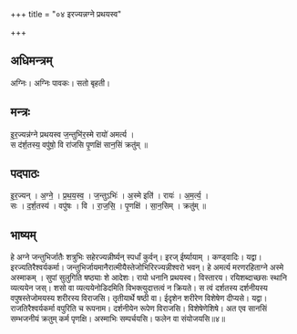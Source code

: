 +++
title = "०४ इरज्यन्नग्ने प्रथयस्व"

+++
## अधिमन्त्रम्
अग्निः। अग्निः पावकः। सतो बृहती।

## मन्त्रः
इ॒र॒ज्यन्न॑ग्ने प्रथयस्व ज॒न्तुभि॑र॒स्मे रायो॑ अमर्त्य ।  
स द॑र्श॒तस्य॒ वपु॑षो॒ वि रा॑जसि पृ॒णक्षि॑ सान॒सिं क्रतु॑म् ॥

## पदपाठः
इ॒र॒ज्यन् । अ॒ग्ने॒ । प्र॒थ॒य॒स्व॒ । ज॒न्तुऽभिः॑ । अ॒स्मे इति॑ । रायः॑ । अ॒म॒र्त्य॒ ।  
सः । द॒र्श॒तस्य॑ । वपु॑षः । वि । रा॒ज॒सि॒ । पृ॒णक्षि॑ । सा॒न॒सिम् । क्रतु॑म् ॥

## भाष्यम्
हे अग्ने जन्तुभिर्जातैः शत्रुभिः सहेरज्यन्नीर्ष्यन् स्पर्धां कुर्वन्। इरज् ईर्ष्यायाम् । कण्ड्वादिः। यद्वा। इरज्यतिरैश्वर्यकर्मा। जन्तुभिर्जायमानैरात्मीयैस्तेजोभिरिरज्यन्नीश्वरो भवन्। हे अमर्त्य मरणरहिताग्ने अस्मे अस्माकम् । सुपां सुलुगिति षष्ठ्याः शे आदेशः। रायो धनानि प्रथयस्व। विस्तारय। रयिशब्दाच्छसः स्थानि व्यत्ययेन जस्। शसो वा व्यत्ययेनोडिदमिति विभक्त्युदात्तत्वं न क्रियते। स त्वं दर्शतस्य दर्शनीयस्य वपुषस्तेजोमयस्य शरीरस्य विराजसि। तृतीयार्थे षष्ठी वा। ईदृशेन शरीरेण विशेषेण दीप्यसे। यद्वा। राजतिरैश्वर्यकर्मा वपुरिति च रूपनाम। दर्शनीयेन रूपेण विराजसि। विशेषेणेशिषे। अत एव सानसिं सम्भजनीयं क्रतुम् कर्म पृणक्षि। अस्माभिः सम्पर्चयसि। फलेन वा संयोजयसि॥४॥